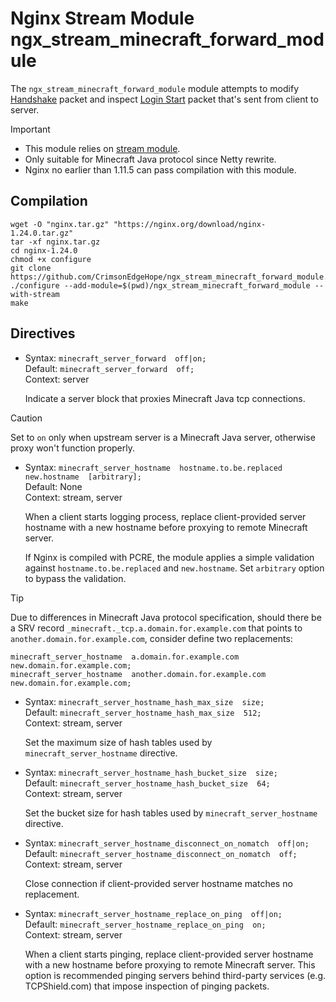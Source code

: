 # Nginx Stream Module ngx_stream_minecraft_forward_module

The `ngx_stream_minecraft_forward_module` module attempts to modify [Handshake](https://wiki.vg/Protocol#Handshake) packet and inspect [Login Start](https://wiki.vg/Protocol#Login_Start) packet that's sent from client to server.

> [!IMPORTANT]
> - This module relies on [stream module](https://nginx.org/en/docs/stream/ngx_stream_core_module.html).
> - Only suitable for Minecraft Java protocol since Netty rewrite.
> - Nginx no earlier than 1.11.5 can pass compilation with this module.

## Compilation

```shell
wget -O "nginx.tar.gz" "https://nginx.org/download/nginx-1.24.0.tar.gz"
tar -xf nginx.tar.gz
cd nginx-1.24.0
chmod +x configure
git clone https://github.com/CrimsonEdgeHope/ngx_stream_minecraft_forward_module.git
./configure --add-module=$(pwd)/ngx_stream_minecraft_forward_module --with-stream
make
```

## Directives

- Syntax: `minecraft_server_forward  off|on;` <br/>
  Default: `minecraft_server_forward  off;` <br/>
  Context: server <br/>

  Indicate a server block that proxies Minecraft Java tcp connections.

> [!CAUTION]
> Set to `on` only when upstream server is a Minecraft Java server, otherwise proxy won't function properly.

- Syntax: `minecraft_server_hostname  hostname.to.be.replaced  new.hostname  [arbitrary];` <br/>
  Default: None <br/>
  Context: stream, server <br/>

  When a client starts logging process, replace client-provided server hostname with a new hostname before proxying to remote Minecraft server.

  If Nginx is compiled with PCRE, the module applies a simple validation against `hostname.to.be.replaced` and `new.hostname`. Set `arbitrary` option to bypass the validation.

> [!TIP]
> Due to differences in Minecraft Java protocol specification, should there be a SRV record `_minecraft._tcp.a.domain.for.example.com` that points to `another.domain.for.example.com`, consider define two replacements:

```
minecraft_server_hostname  a.domain.for.example.com        new.domain.for.example.com;
minecraft_server_hostname  another.domain.for.example.com  new.domain.for.example.com;
```

- Syntax: `minecraft_server_hostname_hash_max_size  size;` <br/>
  Default: `minecraft_server_hostname_hash_max_size  512;` <br/>
  Context: stream, server <br/>

  Set the maximum size of hash tables used by `minecraft_server_hostname` directive.

- Syntax: `minecraft_server_hostname_hash_bucket_size  size;` <br/>
  Default: `minecraft_server_hostname_hash_bucket_size  64;` <br/>
  Context: stream, server <br/>

  Set the bucket size for hash tables used by `minecraft_server_hostname` directive.

- Syntax: `minecraft_server_hostname_disconnect_on_nomatch  off|on;` <br/>
  Default: `minecraft_server_hostname_disconnect_on_nomatch  off;` <br/>
  Context: stream, server <br/>

  Close connection if client-provided server hostname matches no replacement.

- Syntax: `minecraft_server_hostname_replace_on_ping  off|on;` <br/>
  Default: `minecraft_server_hostname_replace_on_ping  on;` <br/>
  Context: stream, server <br/>

  When a client starts pinging, replace client-provided server hostname with a new hostname before proxying to remote Minecraft server. This option is recommended pinging servers behind third-party services (e.g. TCPShield.com) that impose inspection of pinging packets.
